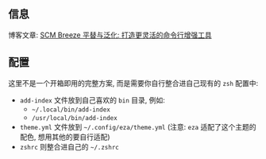 ## 信息

博客文章: [SCM Breeze 平替与泛化: 打造更灵活的命令行增强工具](https://hackers-delight.com/blog/202508-scm-breeze-alternative)

## 配置

这里不是一个开箱即用的完整方案, 而是需要你自行整合进自己现有的 `zsh` 配置中:

* `add-index` 文件放到自己喜欢的 `bin` 目录, 例如:
    * `~/.local/bin/add-index`
    * `/usr/local/bin/add-index`
* `theme.yml` 文件放到 `~/.config/eza/theme.yml` (注意: `eza` 适配了这个主题的配色, 想用其他的要自行适配)
* `zshrc` 则整合进自己的 `~/.zshrc`

